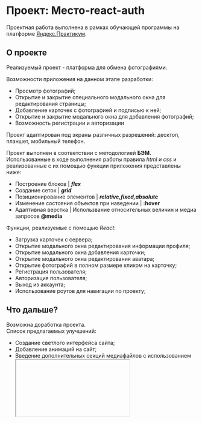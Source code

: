 # **Проект: Место-react-auth**

Проектная работа выполнена в рамках обучающей программы на платформе [Яндекс.Практикум](https://practicum.yandex.ru/web/).

## О проекте

Реализуемый проект - платформа для обмена фотографиями.

Возможности приложения на данном этапе разработки:

- Просмотр фотографий;
- Открытие и закрытие специального модального окна для редактирования страницы;
- Добавление карточек с фотографией и подписью к ней;
- Открытие и закрытие модального окна для добавления фотографий;
- Возможность регистрации и авторизации

Проект адаптирован под экраны различных разрешений: десктоп, планшет, мобильный телефон.

Проект выполнен в соответствии с методологией **БЭМ**.  
Использованные в ходе выполнения работы правила _html и css_ и реализованные с их помощью функции приложения представлены ниже:

- Построение блоков | **_flex_**
- Создание сеток | **_grid_**
- Позиционирование элементов | **_relative,fixed,absolute_**
- Изменение состояния объектов при наведении | **:hover**
- Адаптивная верстка | Использвание относительных величин и медиа запросов **@media**

Функции, реализуемые с помощью _React_:

- Загрузка карточек с сервера;
- Открытие модального окна редактирования информации профиля;
- Открытие модального окна добавления карточки;
- Открытие модального окна редактирования аватара;
- Открытие фотографий в полном размере кликом на карточку;
- Регистрация пользователя;
- Авторизация пользователя;
- Выход из аккаунта;
- Использование роутов для навигации по проекту;

## Что дальше?

Возможна доработка проекта.  
Список предлагаемых улучшений:

- Создание светлого интерфейса сайта;
- Добавление анимаций на сайт;
- Введение дополнительных секций медиафайлов с использованием **<iframe>**;

[Ознакомиться с проектом можно здесь!](https://alexandrmachilov.github.io/mesto-react/)
